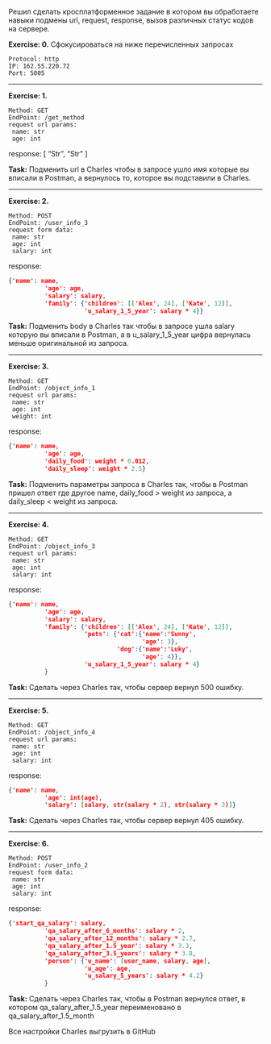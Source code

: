 Решил сделать кросплатформенное задание в котором вы обработаете навыки подмены url, request, response, вызов различных статус кодов на сервере.

**Exercise: 0.** Сфокусироваться на ниже перечисленных запросах
```
Protocol: http
IP: 162.55.220.72
Port: 5005
```
---

**Exercise: 1.** 
```
Method: GET
EndPoint: /get_method
request url params: 
 name: str
 age: int
```
response: 
[
    “Str”,
    “Str”
]

**Task:** Подменить url в Charles чтобы в запросе ушло имя которые вы вписали в Postman, а вернулось то, которое вы подставили в Charles.

---

**Exercise: 2.** 
```
Method: POST
EndPoint: /user_info_3
request form data: 
 name: str
 age: int
 salary: int
```
response: 
```json 
{'name': name,
          'age': age,
          'salary': salary,
          'family': {'children': [['Alex', 24], ['Kate', 12]],
                     'u_salary_1_5_year': salary * 4}}
```
**Task:** Подменить body в Charles так чтобы в запросе ушла salary которую вы вписали в Postman, а в u_salary_1_5_year цифра вернулась меньше оригинальной из запроса.

---

**Exercise: 3.** 
```
Method: GET
EndPoint: /object_info_1
request url params: 
 name: str
 age: int
 weight: int
```
response:
```json  
{'name': name,
          'age': age,
          'daily_food': weight * 0.012,
          'daily_sleep': weight * 2.5}
```

**Task:** Подменить параметры запроса в Charles так, чтобы в Postman пришел ответ где другое name, daily_food > weight из запроса, а daily_sleep < weight из запроса.

---

**Exercise: 4.** 
```
Method: GET
EndPoint: /object_info_3
request url params: 
 name: str
 age: int
 salary: int
```
response:
```json 
{'name': name,
          'age': age,
          'salary': salary,
          'family': {'children': [['Alex', 24], ['Kate', 12]],
                     'pets': {'cat':{'name':'Sunny',
                                     'age': 3},
                              'dog':{'name':'Luky',
                                     'age': 4}},
                     'u_salary_1_5_year': salary * 4}
          }
```
**Task:** Сделать через Charles так, чтобы сервер вернул 500 ошибку.

---

**Exercise: 5.** 
```
Method: GET
EndPoint: /object_info_4
request url params: 
 name: str
 age: int
 salary: int
```
response: 
```json 
{'name': name,
          'age': int(age),
          'salary': [salary, str(salary * 2), str(salary * 3)]}
```

**Task:** Сделать через Charles так, чтобы сервер вернул 405 ошибку.

---

**Exercise: 6.** 
```
Method: POST
EndPoint: /user_info_2
request form data: 
 name: str
 age: int
 salary: int
```
response:
```json 
{'start_qa_salary': salary,
          'qa_salary_after_6_months': salary * 2,
          'qa_salary_after_12_months': salary * 2.7,
          'qa_salary_after_1.5_year': salary * 3.3,
          'qa_salary_after_3.5_years': salary * 3.8,
          'person': {'u_name': [user_name, salary, age],
                     'u_age': age,
                     'u_salary_5_years': salary * 4.2}
          }
```

**Task:** Сделать через Charles так, чтобы в Postman вернулся ответ, в котором qa_salary_after_1.5_year переименовано в qa_salary_after_1.5_month

Все настройки Charles выгрузить в GitHub